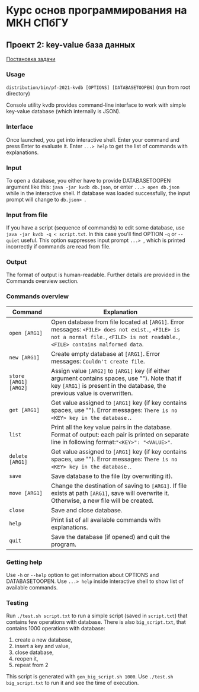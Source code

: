 # Курс основ программирования на МКН СПбГУ
## Проект 2: key-value база данных

[Постановка задачи](./TASK.md)

### Usage
`distribution/bin/pf-2021-kvdb [OPTIONS] [DATABASETOOPEN]` (run from root directory)

Console utility kvdb provides command-line interface to work with simple key-value
database (which internally is JSON).

### Interface
Once launched, you get into interactive shell. Enter your command and press Enter to
evaluate it. Enter `...> help` to get the list of commands with explanations.

### Input
To open a database, you either have to provide DATABASETOOPEN argument like this: `java -jar kvdb db.json`,
or enter `...> open db.json` while in the interactive shell. If database was loaded successfully,
the input prompt will change to `db.json> `.

### Input from file
If you have a script (sequence of commands) to edit some database, use `java -jar kvdb -q < script.txt`. 
In this case you'll find OPTION `-q` or `--quiet`
useful. This option suppresses input prompt `...> `, which is printed incorrectly if commands are read from file.

### Output
The format of output is human-readable. Further details are provided in the Commands overview section.

### Commands overview

|Command|Explanation|
|-------|-----------|
|`open [ARG1]`|Open database from file located at `[ARG1]`. Error messages: `<FILE> does not exist.`, `<FILE> is not a normal file.`, `<FILE> is not readable.`, `<FILE> contains malformed data`.|
|`new [ARG1]`|Create empty database at `[ARG1]`. Error messages: `Couldn't create file`.|
|`store [ARG1] [ARG2]`|Assign value `[ARG2]` to `[ARG1]` key (if either argument contains spaces, use ""). Note that if key `[ARG1]` is present in the database, the previous value is overwritten.|
|`get [ARG1]`|Get value assigned to `[ARG1]` key (if key contains spaces, use ""). Error messages: `There is no <KEY> key in the database.`.|
|`list`|Print all the key value pairs in the database. Format of output: each pair is printed on separate line in following format:`"<KEY>": "<VALUE>"`.|
|`delete [ARG1]`|Get value assigned to `[ARG1]` key (if key contains spaces, use ""). Error messages: `There is no <KEY> key in the database.`.|
|`save`|Save database to the file (by overwriting it).|
|`move [ARG1]`|Change the destination of saving to `[ARG1]`. If file exists at path `[ARG1]`, save will overwrite it. Otherwise, a new file will be created.|
|`close`|Save and close database.|
|`help`|Print list of all available commands with explanations.|
|`quit`|Save the database (if opened) and quit the program.|

### Getting help
Use `-h` or `--help` option to get information about OPTIONS and DATABASETOOPEN. Use `...> help` inside interactive
shell to show list of available commands.

### Testing
Run `./test.sh script.txt` to run a simple script (saved in `script.txt`) that contains few operations with database.
There is also `big_script.txt`, that contains 1000 operations with database:
1) create a new database, 
2) insert a key and value, 
3) close database, 
4) reopen it, 
5) repeat from 2

This script is generated with `gen_big_script.sh 1000`. Use `./test.sh big_script.txt` to run it and see the time of execution.